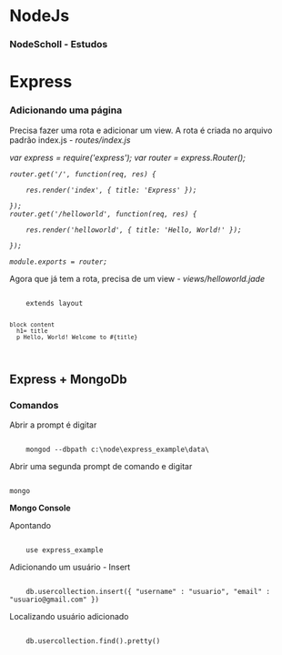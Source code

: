 # NodeJs
### NodeScholl - Estudos

# Express 

### Adicionando uma página

Precisa fazer uma rota e adicionar um view. A rota é criada no arquivo padrão index.js - <i>routes/index.js</i>

<var>
    var express = require('express');
    var router = express.Router();
    
    router.get('/', function(req, res) {
    
        res.render('index', { title: 'Express' });
        
    });
    router.get('/helloworld', function(req, res) {
    
        res.render('helloworld', { title: 'Hello, World!' });
        
    });
    
    module.exports = router;
</var>

Agora que já tem a rota, precisa de um view - <i>views/helloworld.jade</i>

<code>
    extends layout
    
    block content
      h1= title
      p Hello, World! Welcome to #{title}
</code>

## Express + MongoDb

### Comandos
<!-- C:\Program Files\MongoDB\Server\3.0\bin -->

Abrir a prompt é digitar

<code>
    mongod --dbpath c:\node\express_example\data\
</code>
<!--express_example - Arquivo padrão criado - porem a pasta data deve ser criada-->

Abrir uma segunda prompt de comando e digitar
<!-- C:\MONGO\BIN\ -->
<code>
mongo
</code>

<strong>Mongo Console</strong>

Apontando 

<code>
    use express_example
</code>

Adicionando um usuário - Insert

<code>
    db.usercollection.insert({ "username" : "usuario", "email" : "usuario@gmail.com" })
</code>

Localizando usuário adicionado

<code>
    db.usercollection.find().pretty()
</code>









